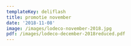 ```yaml
---
templateKey: deliflash
title: promotie november
date: '2018-11-08'
image: /images/lodeco-november-2018.jpg
pdf: /images/lodeco-december-2018reduced.pdf
---
```


